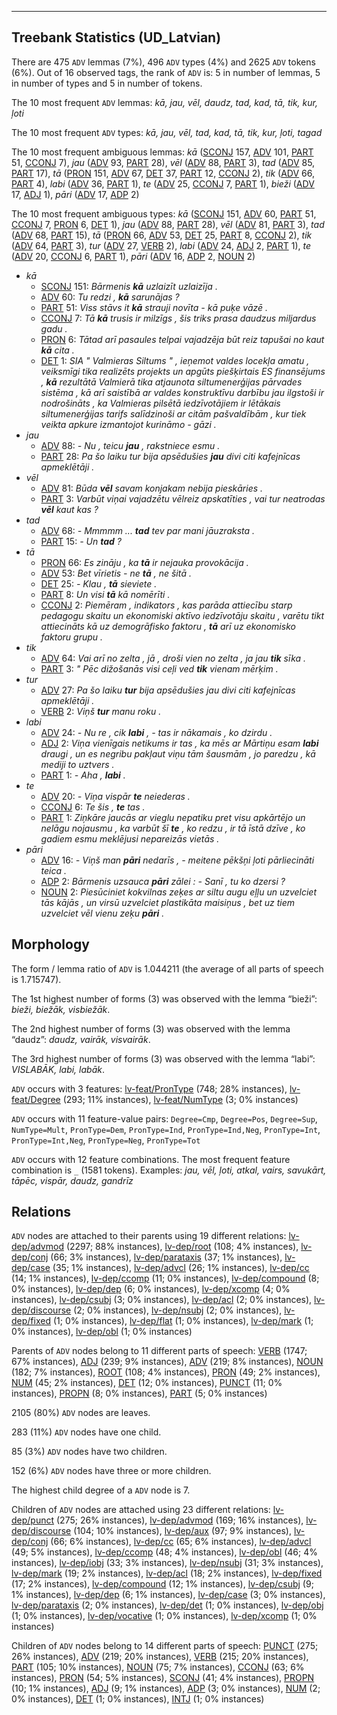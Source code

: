 

--------------------------------------------------------------------------------

## Treebank Statistics (UD_Latvian)

There are 475 `ADV` lemmas (7%), 496 `ADV` types (4%) and 2625 `ADV` tokens (6%).
Out of 16 observed tags, the rank of `ADV` is: 5 in number of lemmas, 5 in number of types and 5 in number of tokens.

The 10 most frequent `ADV` lemmas: <em>kā, jau, vēl, daudz, tad, kad, tā, tik, kur, ļoti</em>

The 10 most frequent `ADV` types:  <em>kā, jau, vēl, tad, kad, tā, tik, kur, ļoti, tagad</em>

The 10 most frequent ambiguous lemmas: <em>kā</em> ([SCONJ]() 157, [ADV]() 101, [PART]() 51, [CCONJ]() 7), <em>jau</em> ([ADV]() 93, [PART]() 28), <em>vēl</em> ([ADV]() 88, [PART]() 3), <em>tad</em> ([ADV]() 85, [PART]() 17), <em>tā</em> ([PRON]() 151, [ADV]() 67, [DET]() 37, [PART]() 12, [CCONJ]() 2), <em>tik</em> ([ADV]() 66, [PART]() 4), <em>labi</em> ([ADV]() 36, [PART]() 1), <em>te</em> ([ADV]() 25, [CCONJ]() 7, [PART]() 1), <em>bieži</em> ([ADV]() 17, [ADJ]() 1), <em>pāri</em> ([ADV]() 17, [ADP]() 2)

The 10 most frequent ambiguous types:  <em>kā</em> ([SCONJ]() 151, [ADV]() 60, [PART]() 51, [CCONJ]() 7, [PRON]() 6, [DET]() 1), <em>jau</em> ([ADV]() 88, [PART]() 28), <em>vēl</em> ([ADV]() 81, [PART]() 3), <em>tad</em> ([ADV]() 68, [PART]() 15), <em>tā</em> ([PRON]() 66, [ADV]() 53, [DET]() 25, [PART]() 8, [CCONJ]() 2), <em>tik</em> ([ADV]() 64, [PART]() 3), <em>tur</em> ([ADV]() 27, [VERB]() 2), <em>labi</em> ([ADV]() 24, [ADJ]() 2, [PART]() 1), <em>te</em> ([ADV]() 20, [CCONJ]() 6, [PART]() 1), <em>pāri</em> ([ADV]() 16, [ADP]() 2, [NOUN]() 2)


* <em>kā</em>
  * [SCONJ]() 151: <em>Bārmenis <b>kā</b> uzlaizīt uzlaizīja .</em>
  * [ADV]() 60: <em>Tu redzi , <b>kā</b> sarunājas ?</em>
  * [PART]() 51: <em>Viss stāvs it <b>kā</b> strauji novīta - kā puķe vāzē .</em>
  * [CCONJ]() 7: <em>Tā <b>kā</b> trusis ir milzīgs , šis triks prasa daudzus miljardus gadu .</em>
  * [PRON]() 6: <em>Tātad arī pasaules telpai vajadzēja būt reiz tapušai no kaut <b>kā</b> cita .</em>
  * [DET]() 1: <em>SIA " Valmieras Siltums " , ieņemot valdes locekļa amatu , veiksmīgi tika realizēts projekts un apgūts piešķirtais ES finansējums , <b>kā</b> rezultātā Valmierā tika atjaunota siltumenerģijas pārvades sistēma , kā arī saistībā ar valdes konstruktīvu darbību jau ilgstoši ir nodrošināts , ka Valmieras pilsētā iedzīvotājiem ir lētākais siltumenerģijas tarifs salīdzinoši ar citām pašvaldībām , kur tiek veikta apkure izmantojot kurināmo - gāzi .</em>
* <em>jau</em>
  * [ADV]() 88: <em>- Nu , teicu <b>jau</b> , rakstniece esmu .</em>
  * [PART]() 28: <em>Pa šo laiku tur bija apsēdušies <b>jau</b> divi citi kafejnīcas apmeklētāji .</em>
* <em>vēl</em>
  * [ADV]() 81: <em>Būda <b>vēl</b> savam konjakam nebija pieskāries .</em>
  * [PART]() 3: <em>Varbūt viņai vajadzētu vēlreiz apskatīties , vai tur neatrodas <b>vēl</b> kaut kas ?</em>
* <em>tad</em>
  * [ADV]() 68: <em>- Mmmmm ... <b>tad</b> tev par mani jāuzraksta .</em>
  * [PART]() 15: <em>- Un <b>tad</b> ?</em>
* <em>tā</em>
  * [PRON]() 66: <em>Es zināju , ka <b>tā</b> ir nejauka provokācija .</em>
  * [ADV]() 53: <em>Bet vīrietis - ne <b>tā</b> , ne šitā .</em>
  * [DET]() 25: <em>- Klau , <b>tā</b> sieviete .</em>
  * [PART]() 8: <em>Un visi <b>tā</b> kā nomērīti .</em>
  * [CCONJ]() 2: <em>Piemēram , indikators , kas parāda attiecību starp pedagogu skaitu un ekonomiski aktīvo iedzīvotāju skaitu , varētu tikt attiecināts kā uz demogrāfisko faktoru , <b>tā</b> arī uz ekonomisko faktoru grupu .</em>
* <em>tik</em>
  * [ADV]() 64: <em>Vai arī no zelta , jā , droši vien no zelta , ja jau <b>tik</b> sīka .</em>
  * [PART]() 3: <em>" Pēc dižošanās visi ceļi ved <b>tik</b> vienam mērķim .</em>
* <em>tur</em>
  * [ADV]() 27: <em>Pa šo laiku <b>tur</b> bija apsēdušies jau divi citi kafejnīcas apmeklētāji .</em>
  * [VERB]() 2: <em>Viņš <b>tur</b> manu roku .</em>
* <em>labi</em>
  * [ADV]() 24: <em>- Nu re , cik <b>labi</b> , - tas ir nākamais , ko dzirdu .</em>
  * [ADJ]() 2: <em>Viņa vienīgais netikums ir tas , ka mēs ar Mārtiņu esam <b>labi</b> draugi , un es negribu pakļaut viņu tām šausmām , jo paredzu , kā mediji to uztvers .</em>
  * [PART]() 1: <em>- Aha , <b>labi</b> .</em>
* <em>te</em>
  * [ADV]() 20: <em>- Viņa vispār <b>te</b> neiederas .</em>
  * [CCONJ]() 6: <em>Te šis , <b>te</b> tas .</em>
  * [PART]() 1: <em>Ziņkāre jaucās ar vieglu nepatiku pret visu apkārtējo un nelāgu nojausmu , ka varbūt šī <b>te</b> , ko redzu , ir tā īstā dzīve , ko gadiem esmu meklējusi nepareizās vietās .</em>
* <em>pāri</em>
  * [ADV]() 16: <em>- Viņš man <b>pāri</b> nedarīs , - meitene pēkšņi ļoti pārliecināti teica .</em>
  * [ADP]() 2: <em>Bārmenis uzsauca <b>pāri</b> zālei : - Sanī , tu ko dzersi ?</em>
  * [NOUN]() 2: <em>Piesūciniet kokvilnas zeķes ar siltu augu eļļu un uzvelciet tās kājās , un virsū uzvelciet plastikāta maisiņus , bet uz tiem uzvelciet vēl vienu zeķu <b>pāri</b> .</em>

## Morphology

The form / lemma ratio of `ADV` is 1.044211 (the average of all parts of speech is 1.715747).

The 1st highest number of forms (3) was observed with the lemma “bieži”: <em>bieži, biežāk, visbiežāk</em>.

The 2nd highest number of forms (3) was observed with the lemma “daudz”: <em>daudz, vairāk, visvairāk</em>.

The 3rd highest number of forms (3) was observed with the lemma “labi”: <em>VISLABĀK, labi, labāk</em>.

`ADV` occurs with 3 features: [lv-feat/PronType]() (748; 28% instances), [lv-feat/Degree]() (293; 11% instances), [lv-feat/NumType]() (3; 0% instances)

`ADV` occurs with 11 feature-value pairs: `Degree=Cmp`, `Degree=Pos`, `Degree=Sup`, `NumType=Mult`, `PronType=Dem`, `PronType=Ind`, `PronType=Ind,Neg`, `PronType=Int`, `PronType=Int,Neg`, `PronType=Neg`, `PronType=Tot`

`ADV` occurs with 12 feature combinations.
The most frequent feature combination is `_` (1581 tokens).
Examples: <em>jau, vēl, ļoti, atkal, vairs, savukārt, tāpēc, vispār, daudz, gandrīz</em>


## Relations

`ADV` nodes are attached to their parents using 19 different relations: [lv-dep/advmod]() (2297; 88% instances), [lv-dep/root]() (108; 4% instances), [lv-dep/conj]() (66; 3% instances), [lv-dep/parataxis]() (37; 1% instances), [lv-dep/case]() (35; 1% instances), [lv-dep/advcl]() (26; 1% instances), [lv-dep/cc]() (14; 1% instances), [lv-dep/ccomp]() (11; 0% instances), [lv-dep/compound]() (8; 0% instances), [lv-dep/dep]() (6; 0% instances), [lv-dep/xcomp]() (4; 0% instances), [lv-dep/csubj]() (3; 0% instances), [lv-dep/acl]() (2; 0% instances), [lv-dep/discourse]() (2; 0% instances), [lv-dep/nsubj]() (2; 0% instances), [lv-dep/fixed]() (1; 0% instances), [lv-dep/flat]() (1; 0% instances), [lv-dep/mark]() (1; 0% instances), [lv-dep/obl]() (1; 0% instances)

Parents of `ADV` nodes belong to 11 different parts of speech: [VERB]() (1747; 67% instances), [ADJ]() (239; 9% instances), [ADV]() (219; 8% instances), [NOUN]() (182; 7% instances), [ROOT]() (108; 4% instances), [PRON]() (49; 2% instances), [NUM]() (45; 2% instances), [DET]() (12; 0% instances), [PUNCT]() (11; 0% instances), [PROPN]() (8; 0% instances), [PART]() (5; 0% instances)

2105 (80%) `ADV` nodes are leaves.

283 (11%) `ADV` nodes have one child.

85 (3%) `ADV` nodes have two children.

152 (6%) `ADV` nodes have three or more children.

The highest child degree of a `ADV` node is 7.

Children of `ADV` nodes are attached using 23 different relations: [lv-dep/punct]() (275; 26% instances), [lv-dep/advmod]() (169; 16% instances), [lv-dep/discourse]() (104; 10% instances), [lv-dep/aux]() (97; 9% instances), [lv-dep/conj]() (66; 6% instances), [lv-dep/cc]() (65; 6% instances), [lv-dep/advcl]() (49; 5% instances), [lv-dep/ccomp]() (48; 4% instances), [lv-dep/obl]() (46; 4% instances), [lv-dep/iobj]() (33; 3% instances), [lv-dep/nsubj]() (31; 3% instances), [lv-dep/mark]() (19; 2% instances), [lv-dep/acl]() (18; 2% instances), [lv-dep/fixed]() (17; 2% instances), [lv-dep/compound]() (12; 1% instances), [lv-dep/csubj]() (9; 1% instances), [lv-dep/dep]() (6; 1% instances), [lv-dep/case]() (3; 0% instances), [lv-dep/parataxis]() (2; 0% instances), [lv-dep/det]() (1; 0% instances), [lv-dep/obj]() (1; 0% instances), [lv-dep/vocative]() (1; 0% instances), [lv-dep/xcomp]() (1; 0% instances)

Children of `ADV` nodes belong to 14 different parts of speech: [PUNCT]() (275; 26% instances), [ADV]() (219; 20% instances), [VERB]() (215; 20% instances), [PART]() (105; 10% instances), [NOUN]() (75; 7% instances), [CCONJ]() (63; 6% instances), [PRON]() (54; 5% instances), [SCONJ]() (41; 4% instances), [PROPN]() (10; 1% instances), [ADJ]() (9; 1% instances), [ADP]() (3; 0% instances), [NUM]() (2; 0% instances), [DET]() (1; 0% instances), [INTJ]() (1; 0% instances)

